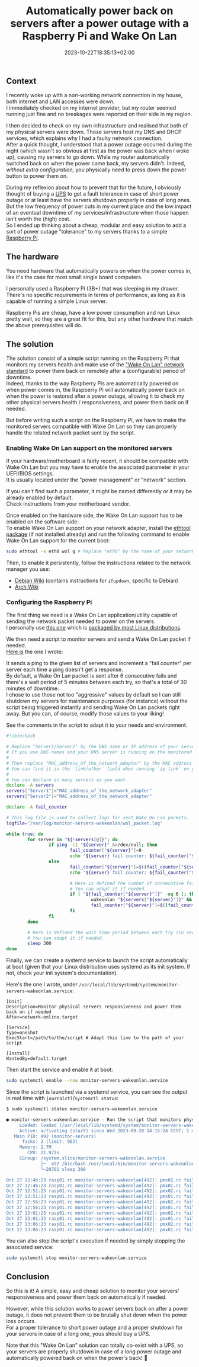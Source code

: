﻿---
title: "Automatically power back on servers after a power outage with a Raspberry Pi and Wake On Lan"
date: 2023-10-22T18:35:13+02:00
draft: false
---

## Context

I recently woke up with a non-working network connection in my house, both internet and LAN accesses were down.  
I immediately checked on my internet provider, but my router seemed running just fine and no breakages were reported on their side in my region.

I then decided to check on my own infrastructure and realised that both of my physical servers were down. Those servers host my DNS and DHCP services, which explains why I had a faulty network connection.  
After a quick thought, I understood that a power outage occurred during the night (which wasn't so obvious at first as the power was back when I woke up), causing my servers to go down. While my router automatically switched back on when the power came back, my servers didn't. Indeed, *without extra configuration,* you physically need to press down the power button to power them on.

During my reflexion about how to prevent that for the future, I obviously thought of buying a [UPS](https://en.wikipedia.org/wiki/Uninterruptible_power_supply) to get a fault tolerance in case of short power outage or at least have the servers shutdown properly in case of long ones. But the low frequency of power cuts in my current place and the low impact of an eventual downtime of my services/infrastructure when those happen isn't worth the (high) cost.  
So I ended up thinking about a cheap, modular and easy solution to add a sort of power outage "tolerance" to my servers thanks to a simple [Raspberry Pi](https://en.wikipedia.org/wiki/Raspberry_Pi).

## The hardware

You need hardware that automatically powers on when the power comes in, like it's the case for most small single board computers.

I personally used a Raspberry Pi (3B+) that was sleeping in my drawer.  
There's no specific requirements in terms of performance, as long as it is capable of running a simple Linux server.

Raspberry Pis are cheap, have a low power consumption and run Linux pretty well, so they are a great fit for this, but any other hardware that match the above prerequisites will do.

## The solution

The solution consist of a simple script running on the Raspberry Pi that monitors my servers health and make use of the ["Wake On Lan" network standard](https://en.wikipedia.org/wiki/Wake-on-LAN) to power them back on remotely after a (configurable) period of downtime.  
Indeed, thanks to the way Raspberry Pis are automatically powered on when power comes in, the Raspberry Pi will automatically power back on when the power is restored after a power outage, allowing it to check my other physical servers health / responsiveness, and power them back on if needed.

But before writing such a script on the Raspberry Pi, we have to make the monitored servers compatible with Wake On Lan so they can properly handle the related network packet sent by the script.

### Enabling Wake On Lan support on the monitored servers

If your hardware/motherboard is fairly recent, it should be compatible with Wake On Lan but you may have to enable the associated parameter in your UEFI/BIOS settings.  
It is usually located under the "power management" or "network" section.

If you can't find such a parameter, it might be named differently or it may be already enabled by default.  
Check instructions from your motherboard vendor.

Once enabled on the hardware side, the Wake On Lan support has to be enabled on the software side:  
To enable Wake On Lan support on your network adapter, install the [ethtool package](https://repology.org/project/ethtool/versions) (if not installed already) and run the following command to enable Wake On Lan support for the current boot:

```bash
sudo ethtool -s eth0 wol g # Replace "eth0" by the name of your network adapter
```

Then, to enable it persistently, follow the instructions related to the network manager you use:

- [Debian Wiki](https://wiki.debian.org/WakeOnLan#Enabling_WOL) (contains instructions for `ifupdown`, specific to Debian)
- [Arch Wiki](https://wiki.archlinux.org/title/Wake-on-LAN#Make_it_persistent)

### Configuring the Raspberry Pi

The first thing we need is a Wake On Lan application/utility capable of sending the network packet needed to power on the servers.  
I personally use [this one](https://github.com/jpoliv/wakeonlan/) which is [packaged by most Linux distributions](https://repology.org/project/wakeonlan-jpoliv/versions).

We then need a script to monitor servers and send a Wake On Lan packet if needed.  
[Here is](https://github.com/Antiz96/Commands-Scripts/blob/main/monitor-servers-wakeonlan.sh) the one I wrote:

It sends a ping to the given list of servers and increment a "fail counter" per server each time a ping doesn't get a response.  
By default, a Wake On Lan packet is sent after 6 consecutive fails and there's a wait period of 5 minutes between each try, so that's a total of 30 minutes of downtime.  
I chose to use those not too "aggressive" values by default so I can still shutdown my servers for maintenance purposes (for instance) without the script being triggered instantly and sending Wake On Lan packets right away. But you can, of course, modify those values to your liking!

See the comments in the script to adapt it to your needs and environment.  

```bash
#!/bin/bash

# Replace "Server1/Server2" by the DNS name or IP address of your servers.
# If you use DNS names and your DNS server is running on the monitored servers (like it's the case for me), remember to fill in `/etc/hosts` accordingly.
#
# Then replace "MAC_address_of_the_network_adapter" by the MAC address of the network adapter of the corresponding server.
# You can find it in the `link/ether` field when running `ip link` on your server.
#
# You can declare as many servers as you want.
declare -A servers
servers["Server1"]="MAC_address_of_the_network_adapter"
servers["Server2"]="MAC_address_of_the_network_adapter"

declare -A fail_counter

# This log file is used to collect logs for sent Wake On Lan packets.
logfile="/var/log/monitor-servers-wakeonlan/wol_packet.log"

while true; do
        for server in "${!servers[@]}"; do
                if ping -c1 "${server}" &>/dev/null; then
                        fail_counter["${server}"]=0
                        echo "${server} fail counter: ${fail_counter["${server}"]}"
                else
                        fail_counter["${server}"]=$((fail_counter["${server}"] + 1))
                        echo "${server} fail counter: ${fail_counter["${server}"]}"

                        # Here is defined the number of consecutive fails needed to send a Wake On Lan packet.
                        # You can adapt it if needed.
                        if [ "${fail_counter["${server}"]}" -eq 6 ]; then
                                wakeonlan "${servers["${server}"]}" && echo "$(date) - Wake On Lan packet sent to ${server}" >> "${logfile}" || echo "$(date) - Error sending a Wake On Lan packet to ${server}" >> "${logfile}"
                                fail_counter["${server}"]=$((fail_counter["${server}"] - 1))
                        fi
                fi
        done

        # Here is defined the wait time period between each try (in seconds).
        # You can adapt it if needed.
        sleep 300
done
```

Finally, we can create a systemd service to launch the script automatically at boot (given that your Linux distribution uses systemd as its init system. If not, check your init system's documentation).

Here's the one I wrote, under `/usr/local/lib/systemd/system/monitor-servers-wakeonlan.service`:

```text
[Unit]
Description=Monitor physical servers responsiveness and power them back on if needed
After=network-online.target

[Service]
Type=oneshot
ExecStart=/path/to/the/script # Adapt this line to the path of your script

[Install]
WantedBy=default.target
```

Then start the service and enable it at boot:

```bash
sudo systemctl enable --now monitor-servers-wakeonlan.service
```

Since the script is launched via a systemd service, you can see the output in real time with `journalctl`/`systemctl status`:

```bash
$ sudo systemctl status monitor-servers-wakeonlan.service

● monitor-servers-wakeonlan.service - Run the script that monitors physical servers' responsiveness and power them back on if needed
     Loaded: loaded (/usr/local/lib/systemd/system/monitor-servers-wakeonlan.service; enabled; preset: enabled)
     Active: activating (start) since Wed 2023-09-20 14:15:24 CEST; 1 month 6 days ago
   Main PID: 492 (monitor-servers)
      Tasks: 2 (limit: 963)
     Memory: 2.7M
        CPU: 11.972s
     CGroup: /system.slice/monitor-servers-wakeonlan.service
             ├─  492 /bin/bash /usr/local/bin/monitor-servers-wakeonlan
             └─20701 sleep 300

Oct 27 12:46:23 rasp01.rc monitor-servers-wakeonlan[492]: pmx02.rc fail counter: 0
Oct 27 12:46:23 rasp01.rc monitor-servers-wakeonlan[492]: pmx01.rc fail counter: 0
Oct 27 12:51:23 rasp01.rc monitor-servers-wakeonlan[492]: pmx02.rc fail counter: 0
Oct 27 12:51:23 rasp01.rc monitor-servers-wakeonlan[492]: pmx01.rc fail counter: 0
Oct 27 12:56:23 rasp01.rc monitor-servers-wakeonlan[492]: pmx02.rc fail counter: 0
Oct 27 12:56:23 rasp01.rc monitor-servers-wakeonlan[492]: pmx01.rc fail counter: 0
Oct 27 13:01:23 rasp01.rc monitor-servers-wakeonlan[492]: pmx02.rc fail counter: 0
Oct 27 13:01:23 rasp01.rc monitor-servers-wakeonlan[492]: pmx01.rc fail counter: 0
Oct 27 13:06:23 rasp01.rc monitor-servers-wakeonlan[492]: pmx02.rc fail counter: 0
Oct 27 13:06:23 rasp01.rc monitor-servers-wakeonlan[492]: pmx01.rc fail counter: 0
```

You can also stop the script's execution if needed by simply stopping the associated service:

```bash
sudo systemctl stop monitor-servers-wakeonlan.service
```

## Conclusion

So this is it! A simple, easy and cheap solution to monitor your servers' responsiveness and power them back on automatically if needed.

However, while this solution works to power servers back on after a power outage, it does not prevent them to be brutally shut down when the power loss occurs.  
For a proper tolerance to short power outage and a proper shutdown for your servers in case of a long one, yous should buy a UPS.

Note that this "Wake On Lan" solution can totally co-exist with a UPS, so your servers are properly shutdown in case of a long power outage and automatically powered back on when the power's back! :slightly_smiling_face:
